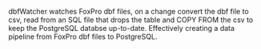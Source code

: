 dbfWatcher watches FoxPro dbf files, on a change convert the dbf file to csv, read from an SQL file that drops the table and COPY FROM the csv to keep the PostgreSQL databse up-to-date. Effectively creating a data pipeline from FoxPro dbf files to PostgreSQL. 
